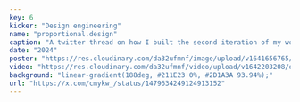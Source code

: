 ```yaml
---
key: 6
kicker: "Design engineering"
name: "proportional.design"
caption: "A twitter thread on how I built the second iteration of my woodworking studio website."
date: "2024"
poster: "https://res.cloudinary.com/da32ufmnf/image/upload/v1641656765/ohiosveryown/a7fokwce9f4scj9xpdtz.jpg"
video: "https://res.cloudinary.com/da32ufmnf/video/upload/v1642203208/ovo-3.6/00_etahea.mp4"
background: "linear-gradient(188deg, #211E23 0%, #2D1A3A 93.94%);"
url: "https://x.com/cmykw_/status/1479634249124913152"
---
```

